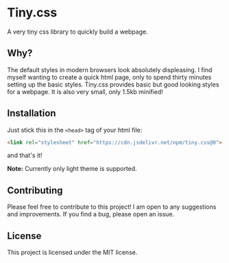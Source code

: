 # Tiny.css

A very tiny css library to quickly build a webpage.

## Why?

The default styles in modern browsers look absolutely displeasing. I find myself wanting to create
a quick html page, only to spend thirty minutes setting up the basic styles. Tiny.css provides basic
but good looking styles for a webpage. It is also very small, only 1.5kb minified!

## Installation

Just stick this in the `<head>` tag of your html file:

```html
<link rel="stylesheet" href="https://cdn.jsdelivr.net/npm/tiny.css@0">
```

and that's it!

**Note:** Currently only light theme is supported.

## Contributing

Please feel free to contribute to this project! I am open to any suggestions and improvements.
If you find a bug, please open an issue.

## License

This project is licensed under the MIT license.


